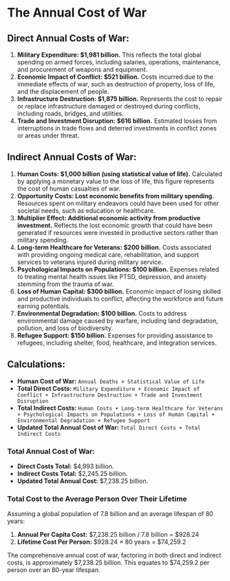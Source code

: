 # The Annual Cost of War

## Direct Annual Costs of War:

1. **Military Expenditure: $1,981 billion.** This reflects the total global spending on armed forces, including salaries, operations, maintenance, and procurement of weapons and equipment.
2. **Economic Impact of Conflict: $521 billion.** Costs incurred due to the immediate effects of war, such as destruction of property, loss of life, and the displacement of people.
3. **Infrastructure Destruction: $1,875 billion.** Represents the cost to repair or replace infrastructure damaged or destroyed during conflicts, including roads, bridges, and utilities.
4. **Trade and Investment Disruption: $616 billion.** Estimated losses from interruptions in trade flows and deterred investments in conflict zones or areas under threat.

## Indirect Annual Costs of War:

1. **Human Costs: $1,000 billion (using statistical value of life).** Calculated by applying a monetary value to the loss of life, this figure represents the cost of human casualties of war.
2. **Opportunity Costs: Lost economic benefits from military spending.** Resources spent on military endeavors could have been used for other societal needs, such as education or healthcare.
3. **Multiplier Effect: Additional economic activity from productive investment.** Reflects the lost economic growth that could have been generated if resources were invested in productive sectors rather than military spending.
4. **Long-term Healthcare for Veterans: $200 billion.** Costs associated with providing ongoing medical care, rehabilitation, and support services to veterans injured during military service.
5. **Psychological Impacts on Populations: $100 billion.** Expenses related to treating mental health issues like PTSD, depression, and anxiety stemming from the trauma of war.
6. **Loss of Human Capital: $300 billion.** Economic impact of losing skilled and productive individuals to conflict, affecting the workforce and future earning potentials.
7. **Environmental Degradation: $100 billion.** Costs to address environmental damage caused by warfare, including land degradation, pollution, and loss of biodiversity.
8. **Refugee Support: $150 billion.** Expenses for providing assistance to refugees, including shelter, food, healthcare, and integration services.

## Calculations:

- **Human Cost of War:** `Annual Deaths × Statistical Value of Life`
- **Total Direct Costs:** `Military Expenditure + Economic Impact of Conflict + Infrastructure Destruction + Trade and Investment Disruption`
- **Total Indirect Costs:** `Human Costs + Long-term Healthcare for Veterans + Psychological Impacts on Populations + Loss of Human Capital + Environmental Degradation + Refugee Support`
- **Updated Total Annual Cost of War:** `Total Direct Costs + Total Indirect Costs`

### Total Annual Cost of War:

- **Direct Costs Total:** $4,993 billion.
- **Indirect Costs Total:** $2,245.25 billion.
- **Updated Total Annual Cost:** $7,238.25 billion.

### Total Cost to the Average Person Over Their Lifetime

Assuming a global population of 7.8 billion and an average lifespan of 80 years:

1. **Annual Per Capita Cost:** $7,238.25 billion / 7.8 billion = $928.24
2. **Lifetime Cost Per Person:** $928.24 × 80 years = $74,259.2

The comprehensive annual cost of war, factoring in both direct and indirect costs, is approximately $7,238.25 billion. This equates to $74,259.2 per person over an 80-year lifespan.
